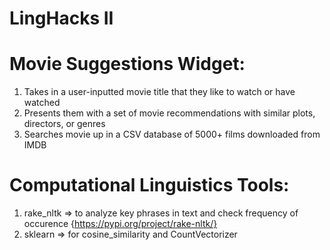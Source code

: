 # LingHacks II
# Movie Suggestions Widget:
   1. Takes in a user-inputted movie title that they like to watch or have watched
   2. Presents them with a set of movie recommendations with similar plots, directors, or genres
   3. Searches movie up in a CSV database of 5000+ films downloaded from IMDB

# Computational Linguistics Tools:
   1. rake_nltk => to analyze key phrases in text and check frequency of occurence 
         {https://pypi.org/project/rake-nltk/}
   2. sklearn => for cosine_similarity and CountVectorizer 
         

